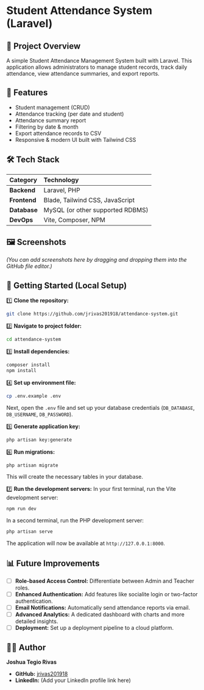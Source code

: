 # Student Attendance System (Laravel)

## 📌 Project Overview
A simple Student Attendance Management System built with Laravel. This application allows administrators to manage student records, track daily attendance, view attendance summaries, and export reports.

## 🎯 Features
*   Student management (CRUD)
*   Attendance tracking (per date and student)
*   Attendance summary report
*   Filtering by date & month
*   Export attendance records to CSV
*   Responsive & modern UI built with Tailwind CSS

## 🛠 Tech Stack

| Category | Technology |
| :--- | :--- |
| **Backend** | Laravel, PHP |
| **Frontend** | Blade, Tailwind CSS, JavaScript |
| **Database** | MySQL (or other supported RDBMS) |
| **DevOps** | Vite, Composer, NPM |

## 🖼 Screenshots
*(You can add screenshots here by dragging and dropping them into the GitHub file editor.)*

## 🚀 Getting Started (Local Setup)

1️⃣ **Clone the repository:**
```bash
git clone https://github.com/jrivas201918/attendance-system.git
```

2️⃣ **Navigate to project folder:**
```bash
cd attendance-system
```

3️⃣ **Install dependencies:**
```bash
composer install
npm install
```

4️⃣ **Set up environment file:**
```bash
cp .env.example .env
```
Next, open the `.env` file and set up your database credentials (`DB_DATABASE`, `DB_USERNAME`, `DB_PASSWORD`).

5️⃣ **Generate application key:**
```bash
php artisan key:generate
```

6️⃣ **Run migrations:**
```bash
php artisan migrate
```
This will create the necessary tables in your database.

7️⃣ **Run the development servers:**
In your first terminal, run the Vite development server:
```bash
npm run dev
```
In a second terminal, run the PHP development server:
```bash
php artisan serve
```

The application will now be available at `http://127.0.0.1:8000`.

## 📊 Future Improvements
- [ ] **Role-based Access Control:** Differentiate between Admin and Teacher roles.
- [ ] **Enhanced Authentication:** Add features like socialite login or two-factor authentication.
- [ ] **Email Notifications:** Automatically send attendance reports via email.
- [ ] **Advanced Analytics:** A dedicated dashboard with charts and more detailed insights.
- [ ] **Deployment:** Set up a deployment pipeline to a cloud platform.

## 👨‍💻 Author
**Joshua Tegio Rivas**

*   **GitHub:** [jrivas201918](https://github.com/jrivas201918)
*   **LinkedIn:** (Add your LinkedIn profile link here)

